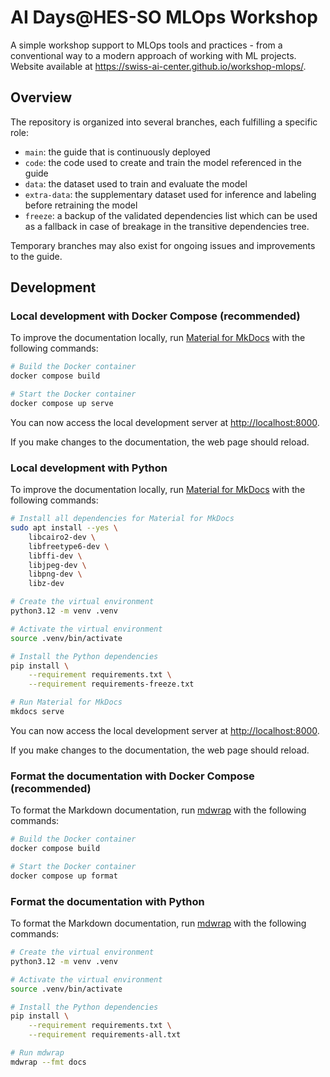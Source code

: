 # AI Days@HES-SO MLOps Workshop

A simple workshop support to MLOps tools and practices - from a conventional
way to a modern approach of working with ML projects. Website available at
<https://swiss-ai-center.github.io/workshop-mlops/>.

## Overview

The repository is organized into several branches, each fulfilling a specific role:

* `main`: the guide that is continuously deployed
* `code`: the code used to create and train the model referenced in the guide
* `data`: the dataset used to train and evaluate the model
* `extra-data`: the supplementary dataset used for inference and labeling before retraining the model
* `freeze`: a backup of the validated dependencies list which can be used as a fallback in case of breakage in the transitive dependencies tree.

Temporary branches may also exist for ongoing issues and improvements to the guide.

## Development

### Local development with Docker Compose (recommended)

To improve the documentation locally, run
[Material for MkDocs](https://squidfunk.github.io/mkdocs-material/) with the
following commands:

```sh
# Build the Docker container
docker compose build

# Start the Docker container
docker compose up serve
```

You can now access the local development server at <http://localhost:8000>.

If you make changes to the documentation, the web page should reload.

### Local development with Python

To improve the documentation locally, run
[Material for MkDocs](https://squidfunk.github.io/mkdocs-material/) with the
following commands:

```sh
# Install all dependencies for Material for MkDocs
sudo apt install --yes \
    libcairo2-dev \
    libfreetype6-dev \
    libffi-dev \
    libjpeg-dev \
    libpng-dev \
    libz-dev

# Create the virtual environment
python3.12 -m venv .venv

# Activate the virtual environment
source .venv/bin/activate

# Install the Python dependencies
pip install \
    --requirement requirements.txt \
    --requirement requirements-freeze.txt

# Run Material for MkDocs
mkdocs serve
```

You can now access the local development server at <http://localhost:8000>.

If you make changes to the documentation, the web page should reload.

### Format the documentation with Docker Compose (recommended)

To format the Markdown documentation, run
[mdwrap](https://github.com/swiss-ai-center/mdwrap) with the following commands:

```sh
# Build the Docker container
docker compose build

# Start the Docker container
docker compose up format
```

### Format the documentation with Python

To format the Markdown documentation, run
[mdwrap](https://github.com/swiss-ai-center/mdwrap) with the following commands:

```sh
# Create the virtual environment
python3.12 -m venv .venv

# Activate the virtual environment
source .venv/bin/activate

# Install the Python dependencies
pip install \
    --requirement requirements.txt \
    --requirement requirements-all.txt

# Run mdwrap
mdwrap --fmt docs
```

